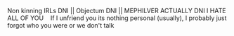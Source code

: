 Non kinning IRLs DNI || Objectum DNI || MEPHILVER ACTUALLY DNI I HATE ALL OF YOU
‎ ‎ ‎ 
If I unfriend you its nothing personal (usually), I probably just forgot who you were or we don't talk
<!--
**z0mbcat/z0mbcat** is a ✨ _special_ ✨ repository because its `README.md` (this file) appears on your GitHub profile.

Here are some ideas to get you started:

- 🔭 I’m currently working on ...
- 🌱 I’m currently learning ...
- 👯 I’m looking to collaborate on ...
- 🤔 I’m looking for help with ...
- 💬 Ask me about ...
- 📫 How to reach me: ...
- 😄 Pronouns: ...
- ⚡ Fun fact: ...
-->

